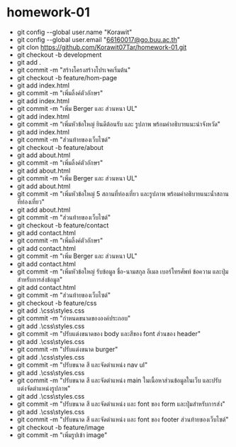 # homework-01
- git config --global user.name "Korawit"
- git config --global user.email "66160017@go.buu.ac.th"
- git clon https://github.com/Korawit07Tar/homework-01.git
- git checkout -b development
- git add .
- git commit -m "สร้างโครงสร้างโปรเจคเริ่มต้น"
- git checkout -b feature/hom-page
- git add index.html
- git commit -m "เพิ่มลิ้งค์ตัวอักษร"
- git add index.html
- git commit -m "เพิ่ม Berger และ ส่วนหนา UL"
- git add index.html
- git commit -m “เพิ่มหัวข้อใหญ่ ยินดีต้อนรับ และ รูปภาพ พร้อมคำอธิบายแนะนำจังหวัด"
- git add index.html
- git commit -m "ส่วนท้ายของเว็บไซต์"
- git checkout -b feature/about
- git add about.html
- git commit -m "เพิ่มลิ้งค์ตัวอักษร"
- git add about.html
- git commit -m "เพิ่ม Berger และ ส่วนหนา UL"
- git add about.html
- git commit -m "เพิ่มหัวข้อใหญ่ 5 สถานที่ท่องเที่ยว และรูปภาพ พร้อมคำอธิบายแนะน้ำสถานที่ท่องเที่ยว" 
- git add about.html
- git commit -m "ส่วนท้ายของเว็บไซต์"
- git checkout -b feature/contact 
- git add contact.html
- git commit -m "เพิ่มลิ้งค์ตัวอักษร"
- git add contact.html
- git commit -m "เพิ่ม Berger และ ส่วนหนา UL"
- git add contact.html
- git commit -m "เพิ่มหัวข้อใหญ่ รับข้อมูล ชื่อ-นามสกุล อีเมล เบอร์โทรศัพท์ ข้อความ และปุ่มสำหรับการส่งข้อมูล"
- git add contact.html
- git commit -m "ส่วนท้ายของเว็บไซต์"
- git checkout -b feature/css
- git add .\css\styles.css
- git commit -m "กำหนดขนาดขององค์ประกอบ"
- git add .\css\styles.css
- git commit -m "ปรับแต่งขนาดของ body และสีของ font ส่วนของ header"
- git add .\css\styles.css
- git commit -m "ปรับแต่งขนาด burger"  
- git add .\css\styles.css
- git commit -m "ปรับขนาด สี และจัดตำแหน่ง nav ul"
- git add .\css\styles.css
- git commit -m "ปรับขนาด สี และจัดตำแหน่ง main ในเนื้อหาส่วนข้อมูลในเว็บ และปรับแต่งจัดตำแหน่งรูปภาพ"
- git add .\css\styles.css
- git commit -m "ปรับขนาด สี และจัดตำแหน่ง และ font ของ form และปุ่มสำหรับการส่ง"
- git add .\css\styles.css
- git commit -m "ปรับขนาด สี และจัดตำแหน่ง และ font ของ footer ส่วนท้ายของเว็บไซต์"
- git checkout -b feature/image
- git commit -m "เพิ่มรูปเข้า image"